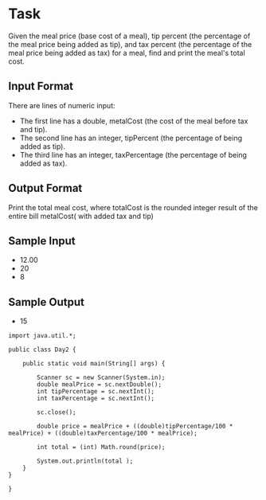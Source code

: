 # Task
Given the meal price (base cost of a meal), tip percent (the percentage of the meal price being added as tip), and tax percent (the percentage of the meal price being added as tax) for a meal, find and print the meal's total cost.

##  Input Format

There are  lines of numeric input:
* The first line has a double, metalCost (the cost of the meal before tax and tip).
* The second line has an integer, tipPercent (the percentage of  being added as tip).
* The third line has an integer, taxPercentage (the percentage of  being added as tax).
## Output Format

Print the total meal cost, where totalCost  is the rounded integer result of the entire bill metalCost( with added tax and tip)
## Sample Input

* 12.00
* 20
* 8
##  Sample Output

* 15

```
import java.util.*;

public class Day2 {
    
    public static void main(String[] args) {
        
        Scanner sc = new Scanner(System.in);
        double mealPrice = sc.nextDouble();
        int tipPercentage = sc.nextInt();
        int taxPercentage = sc.nextInt();
        
        sc.close();
        
        double price = mealPrice + ((double)tipPercentage/100 * mealPrice) + ((double)taxPercentage/100 * mealPrice);
        
        int total = (int) Math.round(price);
        
        System.out.println(total );
    }
}

}

```
